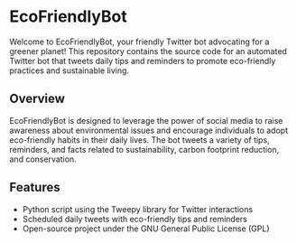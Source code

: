 # EcoFriendlyBot

Welcome to EcoFriendlyBot, your friendly Twitter bot advocating for a greener planet! This repository contains the source code for an automated Twitter bot that tweets daily tips and reminders to promote eco-friendly practices and sustainable living.

## Overview

EcoFriendlyBot is designed to leverage the power of social media to raise awareness about environmental issues and encourage individuals to adopt eco-friendly habits in their daily lives. The bot tweets a variety of tips, reminders, and facts related to sustainability, carbon footprint reduction, and conservation.

## Features

- Python script using the Tweepy library for Twitter interactions
- Scheduled daily tweets with eco-friendly tips and reminders
- Open-source project under the GNU General Public License (GPL)
